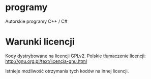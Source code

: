 programy
========

Autorskie programy C++ / C#

Warunki licencji
========
Kody dystrybowane na licencji GPLv2. Polskie tłumaczenie licencji: http://gnu.org.pl/text/licencja-gnu.html 

Istnieje możliwość otrzymania tych kodów na innej licencji.
